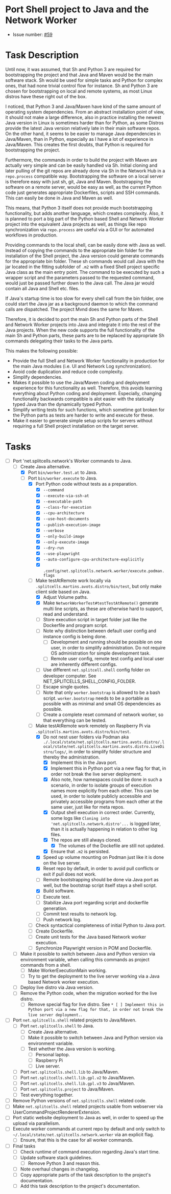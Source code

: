 # Port Shell project to Java and the Network Worker
* Issue number: [\#59](https://codeberg.org/splitcells-net/net.splitcells.network.community/issues/59)
# Task Description
Until now, it was assumed, that Sh and Python 3 are required for bootstrapping the project and
that Java and Maven would be the main software stack.
Sh would be used for simple tasks and Python for complex ones,
that had none trivial control flow for instance.
Sh and Python 3 are chosen for bootstrapping on local and remote systems,
as most Linux distros have these right out of the box.

I noticed, that Python 3 and Java/Maven have kind of the same amount of operating system dependencies.
From an abstract installation point of view, it should not make a large difference,
also in practice installing the newest Java version in Linux is sometimes harder than for Python,
as some Distros provide the latest Java version relatively late in their main software repos.
On the other hand, it seems to be easier to manage Java dependencies in Java/Maven, than in Python,
especially as I have a lot of experience in Java/Maven.
This creates the first doubts, that Python is required for bootstrapping the project.

Furthermore, the commands in order to build the project with Maven are actually very simple and
can be easily handled via Sh.
Initial cloning and later pulling of the git repos are already done via Sh in the Network Hub in a `repo.process` compatible way.
Bootstrapping the software on a local server is therefore easy with just sh, git, Java and Maven.
Bootstrapping the software on a remote server, would be easy as well,
as the current Python code just generates appropriate Dockerfiles, scripts and SSH commands.
This can easily be done in Java and Maven as well.

This means, that Python 3 itself does not provide much bootstrapping functionality,
but adds another language, which creates complexity.
Also, it is planned to port a big part of the Python based Shell and Network Worker project into the equivalent Java projects as well,
as things like repo synchronization via `repo.process` are useful via a GUI or for automated workflows in production.

Providing commands to the local shell, can be easily done with Java as well.
Instead of copying the commands to the appropriate bin folder for the installation of the Shell project,
the Java version could generate commands for the appropriate bin folder.
These sh commands would call Java with the jar located in the fitting subfolder of `.m2` with a fixed Shell project specific Java class as the main entry point.
The command to be executed by such a wrapper script and the parameters passed to the requested command,
would just be passed further down to the Java call.
The Java jar would contain all Java and Shell etc. files.

If Java's startup time is too slow for every shell call from the bin folder,
one could start the Java jar as a background daemon to which the command calls are dispatched.
The project Mvnd does the same for Maven.

Therefore, it is decided to port the main Sh and Python parts of the Shell and Network Worker projects into Java and
integrate it into the rest of the Java projects.
When the new code supports the full functionality of the main Sh and Python parts,
these parts are to be replaced by appropriate Sh commands delegating their tasks to the Java parts.

This makes the following possible:
* Provide the full Shell and Network Worker functionality in production for the main Java modules (i.e. UI and Network Log synchronization).
* Avoid code duplication and reduce code complexity.
* Simplify dependencies.
* Makes it possible to use the Java/Maven coding and deployment experience for this functionality as well.
  Therefore, this avoids learning everything about Python coding and deployment.
  Especially, changing functionality backwards compatible is alot easier with the statically typed Java than the dynamically typed Python.
* Simplify writing tests for such functions, which sometime got broken for the Python parts as tests are harder to write and execute for these.
* Make it easier to generate simple setup scripts for servers without requiring a full Shell project installation on the target server.
# Tasks
* [ ] Port 'net.splitcells.network's Worker commands to Java.
    * [ ] Create Java alternative.
         * [x] Port `bin/worker.test.at` to Java.
         * [ ] Port `bin/worker.execute` to Java.
           * [x] Port Python code without tests as a preparation.
               * [x] `--command`
               * [x] `--execute-via-ssh-at`
               * [x] `--executable-path`
               * [x] `--class-for-execution`
               * [x] `--cpu-architecture`
               * [x] `--use-host-documents`
               * [x] `--publish-execution-image`
               * [x] `--verbose`
               * [x] `--only-build-image`
               * [x] `--only-execute-image`
               * [x] `--dry-run`
               * [x] `--use-playwright`
               * [x] `--auto-configure-cpu-architecture-explicitly`
               * [x] `.config/net.splitcells.network.worker/execute.podman.flags` 
           * [ ] Make testAtRemote work locally via `.splitcells.martins.avots.distro/bin/test`, but only make client side based on Java.
               * [x] Adjust Volume paths.
               * [x] Make `NetworkWorkerTest#testTestAtRemote()` generate multi line scripts, as these are otherwise hard to support, read and understand.
               * [ ] Store execution script in target folder just like the Dockerfile and program script.
               * [ ] Note why distinction between default user config and instance config is being done.
                   * [ ] Development and running should be possible on one user, in order to simplify administration. Do not require OS administration for simple development task.
                   * [ ] Remote user config, remote test config and local user are inherently different configs.
               * [ ] Use different `net.splitcell.shell` config folder on developer computer. See NET_SPLITCELLS_SHELL_CONFIG_FOLDER.
               * [ ] Escape single quotes.
               * [ ] Note that only `worker.bootstrap` is allowed to be a bash script. `worker.bootstrap` needs to be a portable as possible with as minimal and small OS dependencies as possible.
               * [ ] Create a complete reset command of network worker, so that everything can be tested.
           * [ ] Make testAtRemote work remotely on Raspberry Pi via `.splitcells.martins.avots.distro/bin/test`.
               * [x] Do not nest user folders via Podman aka `./.local/state/net.splitcells.martins.avots.distro/.local/state/net.splitcells.martins.avots.distro.LiveDistro/logs/`,
                 in order to simplify folder structure and thereby the administration.
                   * [x] Implement this in the Java port.
                   * [x] Implement this in Python port via a new flag for that, in order not break the live server deployment.
                   * [x] Also note, how namespaces could be done in such a scenario, in order to isolate groups of execution names more explicitly from each other.
                     This can be used, in order to isolate publicly accessible and privately accessible programs from each other at the same user, just like for meta repos.
                   * [x] Output shell execution in correct order. Currently, some logs like `Cloning into 'net.splitcells.network.distro'...` is logged later,
                     than it is actually happening in relation to other log files.
                   * [x] The repos are still always cloned.
                       * [x] The volumes of the Dockefile are still not updated.
                   * [x] Ensure that `.m2` is persisted.
               * [x] Speed up volume mounting on Podman just like it is done on the live server.
               * [x] Reset repo by default, in order to avoid pull conflicts or exit if pull does not work.
               * [ ] Remote bootstrapping should be done via Java port as well, but the bootstrap script itself stays a shell script.
               * [x] Build software.
               * [ ] Execute test.
               * [ ] Stabilize Java port regarding script and dockerfile generation.
               * [ ] Commit test results to network log.
               * [ ] Push network log.
           * [ ] Check syntactical completeness of initial Python to Java port.
           * [ ] Create Dockerfile.
           * [ ] Create unit tests for the Java based Network worker execution.
           * [ ] Synchronize Playwright version in POM and Dockerfile.
    * [ ] Make it possible to switch between Java and Python version via environment variable, when calling this commands as project commands from a shell.
        * [ ] Make WorkerExecutionMain working.
        * [ ] Try to get the deployment to the live server working via a Java based Network worker execution.
    * [ ] Deploy live distro via Java version.
    * [ ] Remove the Python code, when the migration worked for the live distro.
        * [ ] Remove special flag for live distro. See `* [ ] Implement this in Python port via a new flag for that, in order not break the live server deployment.`.
* [ ] Port `net.splitcells.shell` related projects to Java/Maven.
    * [ ] Port `net.splitcells.shell` to Java.
        * [ ] Create Java alternative.
        * [ ] Make it possible to switch between Java and Python version via environment variable.
        * [ ] Test whether the Java version is working.
            * [ ] Personal laptop.
            * [ ] Raspberry Pi
            * [ ] Live server.
    * [ ] Port `net.splitcells.shell.lib` to Java/Maven.
    * [ ] Port `net.splitcells.shell.lib.gpl.v2` to Java/Maven.
    * [ ] Port `net.splitcells.shell.lib.gpl.v3` to Java/Maven.
    * [ ] Port `net.splitcells.project` to Java/Maven.
    * [ ] Test everything together.
* [ ] Remove Python versions of `net.splitcells.shell` related code.
* [ ] Make `net.splitcells.shell` related projects usable from webserver via UserCommandProjectRendererExtension.
* [ ] Port static website deployment to Java as well, in order to speed up the upload via parallelism.
* [ ] Execute worker commands at current repo by default and only switch to `~/.local/state/net.splitcells.network.worker` via an explicit flag.
    * [ ] Ensure, that this is the case for all worker commands.
* [ ] Final tasks
    * [ ] Check runtime of command execution regarding Java's start time.
    * [ ] Update software stack guidelines.
        * [ ] Remove Python 3 and reason this.
    * [ ] Note overhaul changes in changelog.
    * [ ] Copy appropriate parts of the task description to the project's documentation.
    * [ ] Add this task description to the project's documentation.